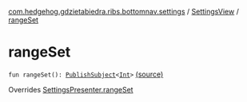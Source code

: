 [com.hedgehog.gdzietabiedra.ribs.bottomnav.settings](../index.md) / [SettingsView](index.md) / [rangeSet](./range-set.md)

# rangeSet

`fun rangeSet(): `[`PublishSubject`](http://reactivex.io/RxJava/javadoc/io/reactivex/subjects/PublishSubject.html)`<`[`Int`](https://kotlinlang.org/api/latest/jvm/stdlib/kotlin/-int/index.html)`>` [(source)](https://github.com/asvid/GdzieTaBiedra/tree/master/app/src/main/java/com/hedgehog/gdzietabiedra/ribs/bottomnav/settings/SettingsView.kt#L34)

Overrides [SettingsPresenter.rangeSet](../-settings-interactor/-settings-presenter/range-set.md)


